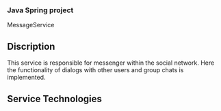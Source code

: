 ### Java Spring project
MessageService

## Discription
This service is responsible for messenger within the social network.
Here the functionality of dialogs with other users and group chats is implemented.

## Service Technologies

